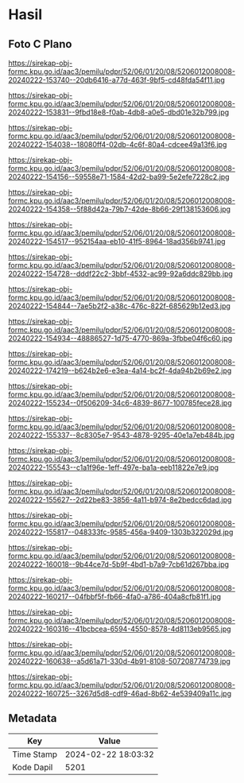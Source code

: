 # Hasil

## Foto C Plano

https://sirekap-obj-formc.kpu.go.id/aac3/pemilu/pdpr/52/06/01/20/08/5206012008008-20240222-153740--20db6416-a77d-463f-9bf5-cd48fda54f11.jpg

https://sirekap-obj-formc.kpu.go.id/aac3/pemilu/pdpr/52/06/01/20/08/5206012008008-20240222-153831--9fbd18e8-f0ab-4db8-a0e5-dbd01e32b799.jpg

https://sirekap-obj-formc.kpu.go.id/aac3/pemilu/pdpr/52/06/01/20/08/5206012008008-20240222-154038--18080ff4-02db-4c6f-80a4-cdcee49a13f6.jpg

https://sirekap-obj-formc.kpu.go.id/aac3/pemilu/pdpr/52/06/01/20/08/5206012008008-20240222-154156--59558e71-1584-42d2-ba99-5e2efe7228c2.jpg

https://sirekap-obj-formc.kpu.go.id/aac3/pemilu/pdpr/52/06/01/20/08/5206012008008-20240222-154358--5f88d42a-79b7-42de-8b66-29f138153606.jpg

https://sirekap-obj-formc.kpu.go.id/aac3/pemilu/pdpr/52/06/01/20/08/5206012008008-20240222-154517--952154aa-eb10-41f5-8964-18ad356b9741.jpg

https://sirekap-obj-formc.kpu.go.id/aac3/pemilu/pdpr/52/06/01/20/08/5206012008008-20240222-154728--dddf22c2-3bbf-4532-ac99-92a6ddc829bb.jpg

https://sirekap-obj-formc.kpu.go.id/aac3/pemilu/pdpr/52/06/01/20/08/5206012008008-20240222-154844--7ae5b2f2-a38c-476c-822f-685629b12ed3.jpg

https://sirekap-obj-formc.kpu.go.id/aac3/pemilu/pdpr/52/06/01/20/08/5206012008008-20240222-154934--48886527-1d75-4770-869a-3fbbe04f6c60.jpg

https://sirekap-obj-formc.kpu.go.id/aac3/pemilu/pdpr/52/06/01/20/08/5206012008008-20240222-174219--b624b2e6-e3ea-4a14-bc2f-4da94b2b69e2.jpg

https://sirekap-obj-formc.kpu.go.id/aac3/pemilu/pdpr/52/06/01/20/08/5206012008008-20240222-155234--0f506209-34c6-4839-8677-100785fece28.jpg

https://sirekap-obj-formc.kpu.go.id/aac3/pemilu/pdpr/52/06/01/20/08/5206012008008-20240222-155337--8c8305e7-9543-4878-9295-40e1a7eb484b.jpg

https://sirekap-obj-formc.kpu.go.id/aac3/pemilu/pdpr/52/06/01/20/08/5206012008008-20240222-155543--c1a1f96e-1eff-497e-ba1a-eeb11822e7e9.jpg

https://sirekap-obj-formc.kpu.go.id/aac3/pemilu/pdpr/52/06/01/20/08/5206012008008-20240222-155627--2d22be83-3856-4a11-b974-8e2bedcc6dad.jpg

https://sirekap-obj-formc.kpu.go.id/aac3/pemilu/pdpr/52/06/01/20/08/5206012008008-20240222-155817--048333fc-9585-456a-9409-1303b322029d.jpg

https://sirekap-obj-formc.kpu.go.id/aac3/pemilu/pdpr/52/06/01/20/08/5206012008008-20240222-160018--9b44ce7d-5b9f-4bd1-b7a9-7cb61d267bba.jpg

https://sirekap-obj-formc.kpu.go.id/aac3/pemilu/pdpr/52/06/01/20/08/5206012008008-20240222-160217--04fbbf5f-fb66-4fa0-a786-404a8cfb81f1.jpg

https://sirekap-obj-formc.kpu.go.id/aac3/pemilu/pdpr/52/06/01/20/08/5206012008008-20240222-160316--41bcbcea-6594-4550-8578-4d8113eb9565.jpg

https://sirekap-obj-formc.kpu.go.id/aac3/pemilu/pdpr/52/06/01/20/08/5206012008008-20240222-160638--a5d61a71-330d-4b91-8108-507208774739.jpg

https://sirekap-obj-formc.kpu.go.id/aac3/pemilu/pdpr/52/06/01/20/08/5206012008008-20240222-160725--3267d5d8-cdf9-46ad-8b62-4e539409a11c.jpg


## Metadata

| Key        | Value               |
| ---------- | ------------------- |
| Time Stamp | 2024-02-22 18:03:32 |
| Kode Dapil | 5201                |



